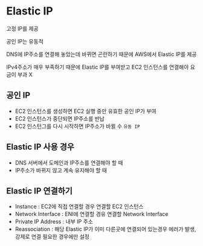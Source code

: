 # Elastic IP
고정 IP를 제공

공인 IP는 유동적 

DNS에 IP주소를 연결해 놓았는데 바뀌면 곤란하기 때문에 AWS에서 Elastic IP를 제공

IPv4주소가 매우 부족하기 때문에 Elastic IP를 부여받고 EC2 인스턴스를 연결해야 요금이 부과 X

## 공인 IP
- EC2 인스턴스를 생성하면 EC2 실행 중만 유효한 공인 IP가 부여
- EC2 인스턴스가 중단되면 IP주소를 반납
- EC2 인스턴그를 다시 시작하면 IP주소가 바뀔 수 `유동 IP`

## Elastic IP 사용 경우
- DNS 서버에서 도메인과 IP주소를 연결해야 할 때
- IP주소가 바뀌지 않고 계속 유지해야 할 때

## Elastic IP 연결하기
- Instance : EC2에 직접 연결할 경우 연결할 EC2 인스턴스
- Network Interface : ENI에 연결할 경유 연결할 Network Interface
- Private IP Address : 내부 IP 주소
- Reassociation : 해당 Elastic IP가 이미 다른곳에 연결되어 있는경우 에러가 발생, 강제로 연결 필요한 경우에만 설정